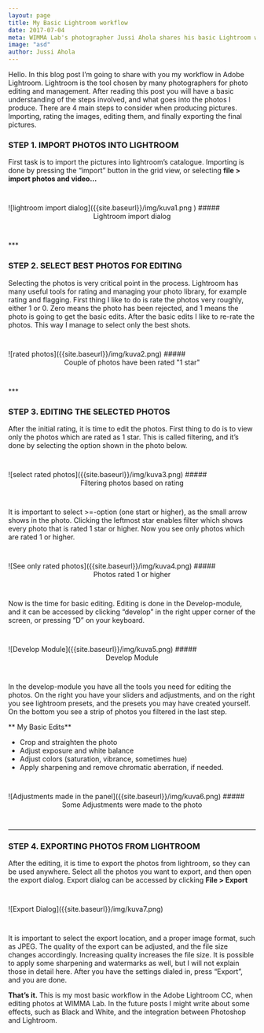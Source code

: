 ```yaml
---
layout: page
title: My Basic Lightroom workflow
date: 2017-07-04
meta: WIMMA Lab's photographer Jussi Ahola shares his basic Lightroom workflow! Read to learn Jussi's workflow from start to finish, in Adobe Lightroom CC!
image: "asd"
author: Jussi Ahola
---
```

Hello. In this blog post I’m going to share with you my workflow in Adobe Lightroom. Lightroom is the tool chosen by many photographers for photo editing and management. After reading this post you will have a basic understanding of the steps involved, and what goes into the photos I produce. There are 4 main steps to consider when producing pictures. Importing, rating the images, editing them, and finally exporting the final pictures.

### STEP 1. IMPORT PHOTOS INTO LIGHTROOM
First task is to import the pictures into lightroom’s catalogue. Importing is done by pressing the “import” button in the grid view, or selecting **file > import photos and video…**

<div style="margin:3em auto 3em auto" markdown="1">
![lightroom import dialog]({{site.baseurl}}/img/kuva1.png )
##### <center>Lightroom import dialog</center>
</div>
***

### STEP 2. SELECT BEST PHOTOS FOR EDITING
Selecting the photos is very critical point in the process. Lightroom has many useful tools for rating and managing your photo library, for example rating and flagging. First thing I like to do is rate the photos very roughly, either 1 or 0. Zero means the photo has been rejected, and 1 means the photo is going to get the basic edits. After the basic edits I like to re-rate the photos. This way I manage to select only the best shots.

<div style="margin:3em auto 3em auto" markdown="1">
![rated photos]({{site.baseurl}}/img/kuva2.png)
##### <center>Couple of photos have been rated "1 star"</center>
</div>
***

### STEP 3. EDITING THE SELECTED PHOTOS  
After the initial rating, it is time to edit the photos. First thing to do is to view only the photos which are rated as 1 star. This is called filtering, and it’s done by selecting the option shown in the photo below.  

<div style="margin:3em auto 3em auto" markdown="1">
![select rated photos]({{site.baseurl}}/img/kuva3.png)
##### <center>Filtering photos based on rating</center>
</div>

It is important to select >=-option (one start or higher), as the small arrow shows in the photo.
Clicking the leftmost star enables filter which shows every photo that is rated 1 star or higher.
Now you see only photos which are rated 1 or higher.

<div style="margin:3em auto 3em auto" markdown="1">
![See only rated photos]({{site.baseurl}}/img/kuva4.png)
##### <center>Photos rated 1 or higher</center>
</div>

Now is the time for basic editing. Editing is done in the Develop-module, and it can be accessed by clicking “develop” in the right upper corner of the screen, or pressing “D” on your keyboard.

<div style="margin:3em auto 3em auto" markdown="1">
![Develop Module]({{site.baseurl}}/img/kuva5.png)
##### <center>Develop Module</center>
</div>

In the develop-module you have all the tools you need for editing the photos. On the right you have your sliders and adjustments, and on the right you see lightroom presets, and the presets you may have created yourself. On the bottom you see a strip of photos you filtered in the last step.

** My Basic Edits**
-	Crop and straighten the photo
-	Adjust exposure and white balance
-	Adjust colors (saturation, vibrance, sometimes hue)
-	Apply sharpening and remove chromatic aberration, if needed.

<div style="margin:3em auto 3em auto" markdown="1">
![Adjustments made in the panel]({{site.baseurl}}/img/kuva6.png)
##### <center>Some Adjustments were made to the photo</center>
</div>

***

### STEP 4. EXPORTING PHOTOS FROM LIGHTROOM
After the editing, it is time to export the photos from lightroom, so they can be used anywhere. Select all the photos you want to export, and then open the export dialog. Export dialog can be accessed by clicking **File > Export**

<div style="margin:3em auto 3em auto" markdown="1">
![Export Dialog]({{site.baseurl}}/img/kuva7.png)
</div>

It is important to select the export location, and a proper image format, such as JPEG. The quality of the export can be adjusted, and the file size changes accordingly. Increasing quality increases the file size.
It is possible to apply some sharpening and watermarks as well, but I will not explain those in detail here.
After you have the settings dialed in, press “Export”, and you are done.

**That’s it.** This is my most basic workflow in the Adobe Lightroom CC, when editing photos at WIMMA Lab. In the future posts I might write about some effects, such as Black and White, and the integration between Photoshop and Lightroom.



